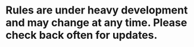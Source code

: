 # Rules are under heavy development and may change at any time. Please check back often for updates.
